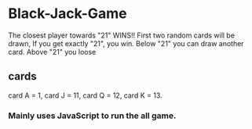# Black-Jack-Game
The closest player towards "21" WINS!!
First two random cards will be drawn, 
If you get exactly "21", you win.
Below "21" you can draw another card.
Above "21" you loose
## cards 
card A = 1,
card J = 11,
card Q = 12,
card K = 13.
### Mainly uses JavaScript to run the all game.
